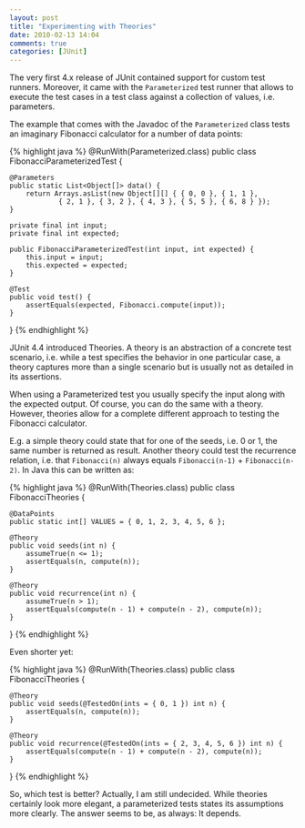 ```yaml
---
layout: post
title: "Experimenting with Theories"
date: 2010-02-13 14:04
comments: true
categories: [JUnit]
---
```


The very first 4.x release of JUnit contained support for custom test runners. Moreover, it came with the `Parameterized` test runner that allows to execute the test cases in a test class against a collection of values, i.e. parameters.

<!--more-->

The example that comes with the Javadoc of the `Parameterized` class tests an imaginary Fibonacci calculator for a number of data points:

{% highlight java %}
@RunWith(Parameterized.class)
public class FibonacciParameterizedTest {

    @Parameters
    public static List<Object[]> data() {
        return Arrays.asList(new Object[][] { { 0, 0 }, { 1, 1 },
                { 2, 1 }, { 3, 2 }, { 4, 3 }, { 5, 5 }, { 6, 8 } });
    }

    private final int input;
    private final int expected;

    public FibonacciParameterizedTest(int input, int expected) {
        this.input = input;
        this.expected = expected;
    }

    @Test
    public void test() {
        assertEquals(expected, Fibonacci.compute(input));
    }
}
{% endhighlight %}

JUnit 4.4 introduced Theories. A theory is an abstraction of a concrete test scenario, i.e. while a test specifies the behavior in one particular case, a theory captures more than a single scenario but is usually not as detailed in its assertions.

When using a Parameterized test you usually specify the input along with the expected output. Of course, you can do the same with a theory. However, theories allow for a complete different approach to testing the Fibonacci calculator.

E.g. a simple theory could state that for one of the seeds, i.e. 0 or 1, the same number is returned as result. Another theory could test the recurrence relation, i.e. that `Fibonacci(n)` always equals `Fibonacci(n-1)` + `Fibonacci(n-2)`. In Java this can be written as:

{% highlight java %}
@RunWith(Theories.class)
public class FibonacciTheories {

    @DataPoints
    public static int[] VALUES = { 0, 1, 2, 3, 4, 5, 6 };

    @Theory
    public void seeds(int n) {
        assumeTrue(n <= 1);
        assertEquals(n, compute(n));
    }

    @Theory
    public void recurrence(int n) {
        assumeTrue(n > 1);
        assertEquals(compute(n - 1) + compute(n - 2), compute(n));
    }
}
{% endhighlight %}

Even shorter yet:

{% highlight java %}
@RunWith(Theories.class)
public class FibonacciTheories {

    @Theory
    public void seeds(@TestedOn(ints = { 0, 1 }) int n) {
        assertEquals(n, compute(n));
    }

    @Theory
    public void recurrence(@TestedOn(ints = { 2, 3, 4, 5, 6 }) int n) {
        assertEquals(compute(n - 1) + compute(n - 2), compute(n));
    }
}
{% endhighlight %}

So, which test is better? Actually, I am still undecided. While theories certainly look more elegant, a parameterized tests states its assumptions more clearly. The answer seems to be, as always: It depends.
